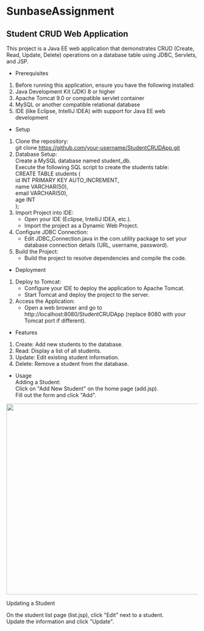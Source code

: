 # SunbaseAssignment
## Student CRUD Web Application
This project is a Java EE web application that demonstrates CRUD (Create, Read, Update, Delete) operations on a database table using JDBC, Servlets, and JSP.
- Prerequisites
1. Before running this application, ensure you have the following installed:
2. Java Development Kit (JDK) 8 or higher
3. Apache Tomcat 9.0 or compatible servlet container
4. MySQL or another compatible relational database
5. IDE (like Eclipse, IntelliJ IDEA) with support for Java EE web development

- Setup
1. Clone the repository:                                                                                                                                                                                          
     git clone https://github.com/your-username/StudentCRUDApp.git
2. Database Setup:                                                                                                                                                                                             
     Create a MySQL database named student_db.                                                                                                                                                                
     Execute the following SQL script to create the students table:</br>
        CREATE TABLE students ( </br>
           id INT PRIMARY KEY AUTO_INCREMENT, </br>
           name VARCHAR(50), </br>
           email VARCHAR(50), </br>
           age INT </br>
       ); </br>
4. Import Project into IDE:</br>
     - Open your IDE (Eclipse, IntelliJ IDEA, etc.).</br>
     - Import the project as a Dynamic Web Project.</br>
5. Configure JDBC Connection:</br>
     - Edit JDBC_Connection.java in the com.utility package to set your database connection details (URL, username, password).</br>
6. Build the Project:</br>
     - Build the project to resolve dependencies and compile the code.</br>
- Deployment</br>
1. Deploy to Tomcat:</br>
      - Configure your IDE to deploy the application to Apache Tomcat.
      - Start Tomcat and deploy the project to the server.
2. Access the Application:
      - Open a web browser and go to http://localhost:8080/StudentCRUDApp (replace 8080 with your Tomcat port if different).</br>

- Features
1. Create: Add new students to the database.
2. Read: Display a list of all students.
3. Update: Edit existing student information.
4. Delete: Remove a student from the database.
- Usage</br>
Adding a Student:</br>
Click on "Add New Student" on the home page (add.jsp).</br>
Fill out the form and click "Add".</br>

 <img src="https://github.com/Gireesh123174/SunbaseAssignment/assets/85821830/315d2767-4095-42da-a2f8-d8627598e986)" width="1000" height="500">

Updating a Student</br>

On the student list page (list.jsp), click "Edit" next to a student.</br>
Update the information and click "Update".</br>
